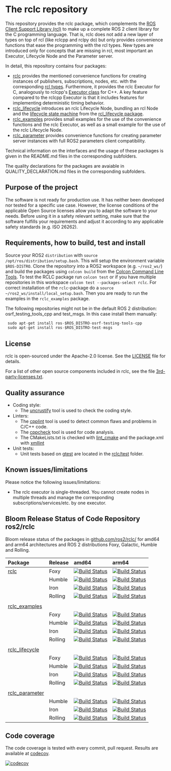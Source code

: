# The rclc repository
This repository provides the rclc package, which complements the [ROS Client Support Library (rcl)](https://github.com/ros2/rcl/) to make up a complete ROS 2 client library for the C programming language. That is, rclc does not add a new layer of types on top of rcl (like rclcpp and rclpy do) but only provides convenience functions that ease the programming with the rcl types. New types are introduced only for concepts that are missing in rcl, most important an Executor, Lifecycle Node and the Parameter server. 

In detail, this repository contains four packages:

- [rclc](rclc/) provides the mentioned convenience functions for creating instances of publishers, subscriptions, nodes, etc. with the corresponding [rcl types](https://github.com/ros2/rcl/tree/master/rcl/include/rcl). Furthermore, it provides the rclc Executor for C, analogously to rclcpp's [Executor class](https://github.com/ros2/rclcpp/blob/master/rclcpp/include/rclcpp/executor.hpp) for C++. A key feature compared to the rclcpp Executor is that it includes features for implementing deterministic timing behavior.
- [rclc_lifecycle](rclc_lifecycle/) introduces an rclc Lifecycle Node, bundling an rcl Node and the [lifecycle state machine](http://design.ros2.org/articles/node_lifecycle.html) from the [rcl_lifecycle package](https://github.com/ros2/rcl/tree/master/rcl_lifecycle).
- [rclc_examples](rclc_examples/) provides small examples for the use of the convenience functions and the rclc Executor, as well as a small example for the use of the rclc Lifecycle Node.
- [rclc_parameter](rclc_parameter/) provides convenience functions for creating parameter server instances with full ROS2 parameters client compatibility.

Technical information on the interfaces and the usage of these packages is given in the README.md files in the corresponding subfolders.

The quality declarations for the packages are avaiable in QUALITY_DECLARATION.md files in the corresponding subfolders.

## Purpose of the project

The software is not ready for production use. It has neither been developed nor tested for a specific use case. However, the license conditions of the applicable Open Source licenses allow you to adapt the software to your needs. Before using it in a safety relevant setting, make sure that the software fulfills your requirements and adjust it according to any applicable safety standards (e.g. ISO 26262).

## Requirements, how to build, test and install

Source your ROS2 `distribution` with `source /opt/ros/distribution/setup.bash`. This will setup the environment variable `$ROS-DISTRO`.
Clone the repository into a ROS2 workspace (e.g. `~/ros2_ws/`) and build the packages using `colcon build` from the [Colcon Command Line Tools](https://colcon.readthedocs.io/en/released/). To test the RCLC package run `colcon test` or if you have multiple repositories in this workspace `colcon test --packages-select rclc`. For correct installation of the `rclc`-package do a `source ~/ros2_ws/install/local_setup.bash`. Then you are ready to run the examples in the `rclc_examples` package.

The following repositories might not be in the default ROS 2 distribution: osrf_testing_tools_cpp and test_msgs. In this case install them manually:

```C
 sudo apt-get install ros-$ROS_DISTRO-osrf-testing-tools-cpp
 sudo apt-get install ros-$ROS_DISTRO-test-msgs
```

## License

rclc is open-sourced under the Apache-2.0 license. See the [LICENSE](LICENSE) file for details.

For a list of other open source components included in rclc, see the file [3rd-party-licenses.txt](3rd-party-licenses.txt).

## Quality assurance

*   Coding style:
    *   The [uncrustify](https://github.com/uncrustify/uncrustify) tool is used to check the coding style.
*   Linters:
    *   The [cpplint](https://github.com/google/styleguide/tree/gh-pages/cpplint) tool is used to detect common flaws and problems in C/C++ code.
    * The [cppcheck](http://cppcheck.sourceforge.net/) tool is used for code analysis.
    *   The CMakeLists.txt is checked with [lint_cmake](https://pypi.org/project/cmakelint/) and the package.xml with [xmllint](http://xmlsoft.org/xmllint.html)
*   Unit tests:
    *   Unit tests based on [gtest](https://github.com/google/googletest) are located in the [rclc/test](rclc/test) folder.

## Known issues/limitations

Please notice the following issues/limitations:

*   The rclc executor is single-threaded. You cannot create nodes in multiple threads and manage the corresponding subscriptions/services/etc. by one executor.

## Bloom Release Status of Code Repository ros2/rclc

Bloom release status of the packages in [github.com/ros2/rclc/](https://github.com/ros2/rclc) for amd64 and arm64 architectures and ROS 2 distributions Foxy, Galactic, Humble and Rolling.

|Package | Release | amd64 | arm64 | 
|:--     |  :--    |  :--  |  :--  | 
| [rclc](https://github.com/ros2/rclc/tree/master/rclc) | Foxy | [![Build Status](https://build.ros2.org/buildStatus/icon?job=Fbin_uF64__rclc__ubuntu_focal_amd64__binary)](https://build.ros2.org/job/Fbin_uF64__rclc__ubuntu_focal_amd64__binary/) | [![Build Status](https://build.ros2.org/buildStatus/icon?job=Fbin_ubv8_uFv8__rclc__ubuntu_focal_arm64__binary)](https://build.ros2.org/job/Fbin_ubv8_uFv8__rclc__ubuntu_focal_arm64__binary/) |
| | Humble | [![Build Status](https://build.ros2.org/buildStatus/icon?job=Hbin_uJ64__rclc__ubuntu_jammy_amd64__binary)](https://build.ros2.org/job/Hbin_uJ64__rclc__ubuntu_jammy_amd64__binary/) | [![Build Status](https://build.ros2.org/buildStatus/icon?job=Hbin_ujv8_uJv8__rclc__ubuntu_jammy_arm64__binary)](https://build.ros2.org/job/Hbin_ujv8_uJv8__rclc__ubuntu_jammy_arm64__binary/) |
| | Iron | [![Build Status](https://build.ros2.org/buildStatus/icon?job=Ipr__rclc__ubuntu_jammy_amd64)](https://build.ros2.org/job/Ipr__rclc__ubuntu_jammy_amd64/) | [![Build Status](https://build.ros2.org/buildStatus/icon?job=Ibin_ujv8_uJv8__rclc__ubuntu_jammy_arm64__binary)](https://build.ros2.org/job/Ibin_ujv8_uJv8__rclc__ubuntu_jammy_arm64__binary/)|
| | Rolling| [![Build Status](https://build.ros2.org/buildStatus/icon?job=Rbin_uJ64__rclc__ubuntu_jammy_amd64__binary)](https://build.ros2.org/job/Rbin_uJ64__rclc__ubuntu_jammy_amd64__binary/) | [![Build Status](https://build.ros2.org/buildStatus/icon?job=Rbin_ujv8_uJv8__rclc__ubuntu_jammy_arm64__binary)](https://build.ros2.org/job/Rbin_ujv8_uJv8__rclc__ubuntu_jammy_arm64__binary/) |
|     |     |   |   |    
| [rclc_examples](https://github.com/ros2/rclc/tree/master/rclc_examples)  
| | Foxy | [![Build Status](https://build.ros2.org/buildStatus/icon?job=Fbin_uF64__rclc_examples__ubuntu_focal_amd64__binary)](https://build.ros2.org/job/Fbin_uF64__rclc_examples__ubuntu_focal_amd64__binary/)  | [![Build Status](https://build.ros2.org/buildStatus/icon?job=Fbin_ubv8_uFv8__rclc_examples__ubuntu_focal_arm64__binary)](https://build.ros2.org/job/Fbin_ubv8_uFv8__rclc_examples__ubuntu_focal_arm64__binary/) | 
| | Humble | [![Build Status](https://build.ros2.org/buildStatus/icon?job=Hbin_uJ64__rclc_examples__ubuntu_jammy_amd64__binary)](https://build.ros2.org/job/Hbin_uJ64__rclc_examples__ubuntu_jammy_amd64__binary/) |  [![Build Status](https://build.ros2.org/buildStatus/icon?job=Hbin_ujv8_uJv8__rclc_examples__ubuntu_jammy_arm64__binary)](https://build.ros2.org/job/Hbin_ujv8_uJv8__rclc_examples__ubuntu_jammy_arm64__binary/) |
| | Iron | [![Build Status](https://build.ros2.org/buildStatus/icon?job=Ibin_uJ64__rclc_examples__ubuntu_jammy_amd64__binary)](https://build.ros2.org/job/Ibin_uJ64__rclc_examples__ubuntu_jammy_amd64__binary/) | [![Build Status](https://build.ros2.org/buildStatus/icon?job=Ibin_ujv8_uJv8__rclc_examples__ubuntu_jammy_arm64__binary)](https://build.ros2.org/job/Ibin_ujv8_uJv8__rclc_examples__ubuntu_jammy_arm64__binary/)  |
| | Rolling| [![Build Status](https://build.ros2.org/buildStatus/icon?job=Rbin_uJ64__rclc_examples__ubuntu_jammy_amd64__binary)](https://build.ros2.org/job/Rbin_uJ64__rclc_examples__ubuntu_jammy_amd64__binary/) |  [![Build Status](https://build.ros2.org/buildStatus/icon?job=Rbin_ujv8_uJv8__rclc_examples__ubuntu_jammy_arm64__binary)](https://build.ros2.org/job/Rbin_ujv8_uJv8__rclc_examples__ubuntu_jammy_arm64__binary/) | 
|     |     |   |   |    
| [rclc_lifecycle](https://github.com/ros2/rclc/tree/master/rclc_lifecycle) 
| | Foxy | [![Build Status](https://build.ros2.org/buildStatus/icon?job=Fbin_uF64__rclc_lifecycle__ubuntu_focal_amd64__binary)](https://build.ros2.org/job/Fbin_uF64__rclc_lifecycle__ubuntu_focal_amd64__binary/) | [![Build Status](https://build.ros2.org/buildStatus/icon?job=Fbin_ubv8_uFv8__rclc_lifecycle__ubuntu_focal_arm64__binary)](https://build.ros2.org/job/Fbin_ubv8_uFv8__rclc_lifecycle__ubuntu_focal_arm64__binary/) | 
| | Humble | [![Build Status](https://build.ros2.org/buildStatus/icon?job=Hbin_uJ64__rclc_lifecycle__ubuntu_jammy_amd64__binary)](https://build.ros2.org/job/Hbin_uJ64__rclc_lifecycle__ubuntu_jammy_amd64__binary/)|  [![Build Status](https://build.ros2.org/buildStatus/icon?job=Hbin_ujv8_uJv8__rclc_lifecycle__ubuntu_jammy_arm64__binary)](https://build.ros2.org/job/Hbin_ujv8_uJv8__rclc_lifecycle__ubuntu_jammy_arm64__binary/) |
| | Iron | [![Build Status](https://build.ros2.org/buildStatus/icon?job=Ibin_uJ64__rclc_lifecycle__ubuntu_jammy_amd64__binary)](https://build.ros2.org/job/Ibin_uJ64__rclc_lifecycle__ubuntu_jammy_amd64__binary/) | [![Build Status](https://build.ros2.org/buildStatus/icon?job=Ibin_ujv8_uJv8__rclc_lifecycle__ubuntu_jammy_arm64__binary)](https://build.ros2.org/job/Ibin_ujv8_uJv8__rclc_lifecycle__ubuntu_jammy_arm64__binary/)  |
| | Rolling | [![Build Status](https://build.ros2.org/buildStatus/icon?job=Rbin_uJ64__rclc_lifecycle__ubuntu_jammy_amd64__binary)](https://build.ros2.org/job/Rbin_uJ64__rclc_lifecycle__ubuntu_jammy_amd64__binary/) | [![Build Status](https://build.ros2.org/buildStatus/icon?job=Rbin_ujv8_uJv8__rclc_lifecycle__ubuntu_jammy_arm64__binary)](https://build.ros2.org/job/Rbin_ujv8_uJv8__rclc_lifecycle__ubuntu_jammy_arm64__binary/) | 
|     |     |   |   |    
| [rclc_parameter](https://github.com/ros2/rclc/tree/master/rclc_parameter) 
| | Humble | [![Build Status](https://build.ros2.org/buildStatus/icon?job=Hbin_uJ64__rclc_parameter__ubuntu_jammy_amd64__binary)](https://build.ros2.org/job/Hbin_uJ64__rclc_parameter__ubuntu_jammy_amd64__binary/) |  [![Build Status](https://build.ros2.org/buildStatus/icon?job=Hbin_ujv8_uJv8__rclc_parameter__ubuntu_jammy_arm64__binary)](https://build.ros2.org/job/Hbin_ujv8_uJv8__rclc_parameter__ubuntu_jammy_arm64__binary/) |
| | Iron | [![Build Status](https://build.ros2.org/buildStatus/icon?job=Ibin_uJ64__rclc_parameter__ubuntu_jammy_amd64__binary)](https://build.ros2.org/job/Ibin_uJ64__rclc_parameter__ubuntu_jammy_amd64__binary/) | [![Build Status](https://build.ros2.org/buildStatus/icon?job=Ibin_ujv8_uJv8__rclc_parameter__ubuntu_jammy_arm64__binary)](https://build.ros2.org/job/Ibin_ujv8_uJv8__rclc_parameter__ubuntu_jammy_arm64__binary/)  |
| | Rolling | [![Build Status](https://build.ros2.org/buildStatus/icon?job=Rbin_uJ64__rclc_parameter__ubuntu_jammy_amd64__binary)](https://build.ros2.org/job/Rbin_uJ64__rclc_parameter__ubuntu_jammy_amd64__binary/) | [![Build Status](https://build.ros2.org/buildStatus/icon?job=Rbin_ujv8_uJv8__rclc_parameter__ubuntu_jammy_arm64__binary)](https://build.ros2.org/job/Rbin_ujv8_uJv8__rclc_parameter__ubuntu_jammy_arm64__binary/)

## Code coverage
The code coverage is tested with every commit, pull request. Results are available at [codecov](https://app.codecov.io/gh/ros2/rclc/branch/master/).

[![codecov](https://codecov.io/gh/ros2/rclc/branch/master/graph/badge.svg?token=QzyykDh4zF)](https://codecov.io/gh/ros2/rclc)
